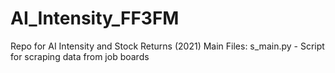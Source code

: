 # AI_Intensity_FF3FM
Repo for AI Intensity and Stock Returns (2021) 
Main Files: 
s_main.py - Script for scraping data from job boards
